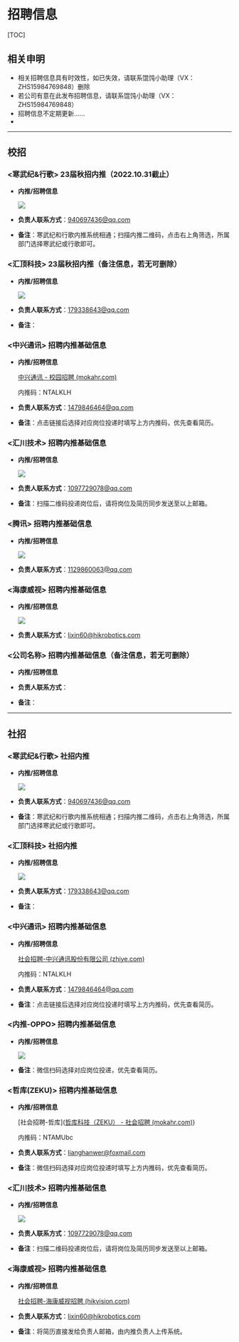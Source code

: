 # 招聘信息

[TOC]



## 相关申明

- 相关招聘信息具有时效性，如已失效，请联系馄饨小助理（VX：ZHS15984769848）删除
- 若公司有意在此发布招聘信息，请联系馄饨小助理（VX：ZHS15984769848）
- 招聘信息不定期更新……
- 

------



## 校招

### <寒武纪&行歌> 23届秋招内推（2022.10.31截止）

- **内推/招聘信息**

  <img src="jobImg/CambriconJobs_school.png"  />

  

- **负责人联系方式**：940697436@qq.com

- **备注**：寒武纪和行歌内推系统相通；扫描内推二维码，点击右上角筛选，所属部门选择寒武纪或行歌即可。

  

### <汇顶科技> 23届秋招内推（备注信息，若无可删除）

- **内推/招聘信息**

  ![](jobImg/Goodix_TechnologyJobs_school.png)

- **负责人联系方式**：179338643@qq.com

- **备注**：

  

### <中兴通讯> 招聘内推基础信息

- **内推/招聘信息**

  [中兴通讯 - 校园招聘 (mokahr.com)](https://app.mokahr.com/campus-recruitment/zte/46903#/)

  内推码：NTALKLH

- **负责人联系方式**：1479846464@qq.com

- **备注**：点击链接后选择对应岗位投递时填写上方内推码，优先查看简历。

### <汇川技术> 招聘内推基础信息

- **内推/招聘信息**

  ![](jobImg/huichuan_Technology_Jobs.jpg)

- **负责人联系方式**：1097729078@qq.com

- **备注**：扫描二维码投递岗位后，请将岗位及简历同步发送至以上邮箱。

### <腾讯> 招聘内推基础信息

- **内推/招聘信息**

  ![](jobImg/Tencent_Jobs_school.png)

- **负责人联系方式**：1129860063@qq.com

  

### <海康威视> 招聘内推基础信息

- **内推/招聘信息**

  ![](jobImg/HIKvision_Jobs_school.jpg)

- **负责人联系方式**：lixin60@hikrobotics.com

### <公司名称> 招聘内推基础信息（备注信息，若无可删除）

- **内推/招聘信息**

- **负责人联系方式**：

- **备注**：

------



## 社招

### <寒武纪&行歌> 社招内推

- **内推/招聘信息**

  ![](jobImg/CambriconJobs_socia.png)

  

- **负责人联系方式**：940697436@qq.com

- **备注**：寒武纪和行歌内推系统相通；扫描内推二维码，点击右上角筛选，所属部门选择寒武纪或行歌即可。

### <汇顶科技> 社招内推

- **内推/招聘信息**

  ![](jobImg/Goodix_TechnologyJobs_social.png)

  

- **负责人联系方式**：179338643@qq.com

- **备注**：

### <中兴通讯> 招聘内推基础信息

- **内推/招聘信息**

  [社会招聘-中兴通讯股份有限公司 (zhiye.com)](https://ztesz.m.zhiye.com/#/jobs?jc=1)

  内推码：NTALKLH

- **负责人联系方式**：1479846464@qq.com

- **备注**：点击链接后选择对应岗位投递时填写上方内推码，优先查看简历。

### <内推-OPPO> 招聘内推基础信息

- **内推/招聘信息**

  ![](jobImg/OPPO_Jobs_school.jpg)

- **备注**：微信扫码选择对应岗位投递，优先查看简历。

### <哲库(ZEKU)> 招聘内推基础信息

- **内推/招聘信息**

  [社会招聘-哲库]([哲库科技（ZEKU） - 社会招聘 (mokahr.com)](https://app.mokahr.com/apply/zeku/38096#/))

  内推码：NTAMUbc

- **负责人联系方式**：lianghanwer@foxmail.com

- **备注**：微信扫码选择对应岗位投递时填写上方内推码，优先查看简历。

### <汇川技术> 招聘内推基础信息

- **内推/招聘信息**

  ![](jobImg/huichuan_Technology_Jobs.jpg)

- **负责人联系方式**：1097729078@qq.com

- **备注**：扫描二维码投递岗位后，请将岗位及简历同步发送至以上邮箱。

### <海康威视> 招聘内推基础信息

- **内推/招聘信息**

  [社会招聘-海康威视招聘 (hikvision.com)](https://talent.hikvision.com/home/socity/index)

- **负责人联系方式**：lixin60@hikrobotics.com

- **备注**：将简历直接发给负责人邮箱，由内推负责人上传系统。

